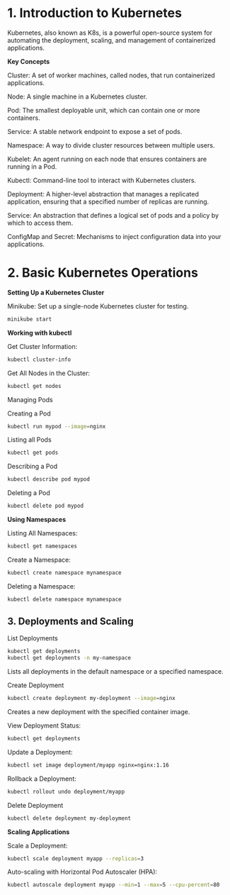 # 1. Introduction to Kubernetes

Kubernetes, also known as K8s, is a powerful open-source system for automating the deployment, scaling, and management of containerized applications.

**Key Concepts**

Cluster: A set of worker machines, called nodes, that run containerized applications.

Node: A single machine in a Kubernetes cluster.

Pod: The smallest deployable unit, which can contain one or more containers.

Service: A stable network endpoint to expose a set of pods.

Namespace: A way to divide cluster resources between multiple users.

Kubelet: An agent running on each node that ensures containers are running in a Pod.

Kubectl: Command-line tool to interact with Kubernetes clusters.

Deployment: A higher-level abstraction that manages a replicated application, ensuring that a specified number of replicas are running.

Service: An abstraction that defines a logical set of pods and a policy by which to access them.

ConfigMap and Secret: Mechanisms to inject configuration data into your applications.

# 2. Basic Kubernetes Operations

**Setting Up a Kubernetes Cluster**

Minikube: Set up a single-node Kubernetes cluster for testing.
````bash
minikube start
````
**Working with kubectl**

Get Cluster Information:
````bash
kubectl cluster-info
````
Get All Nodes in the Cluster:
````bash
kubectl get nodes
````

Managing Pods

Creating a Pod
````bash
kubectl run mypod --image=nginx
````
Listing all Pods
````bash
kubectl get pods
````
Describing a Pod
````bash
kubectl describe pod mypod
````
Deleting a Pod
````bash
kubectl delete pod mypod
````

**Using Namespaces**

Listing All Namespaces:
````bash
kubectl get namespaces
````
Create a Namespace:
````bash
kubectl create namespace mynamespace
````
Deleting a Namespace:
````bash
kubectl delete namespace mynamespace
````

## 3. Deployments and Scaling

List Deployments
````bash
kubectl get deployments
kubectl get deployments -n my-namespace
````
Lists all deployments in the default namespace or a specified namespace.

Create Deployment
````bash
kubectl create deployment my-deployment --image=nginx
````
Creates a new deployment with the specified container image.

View Deployment Status:
````bash
kubectl get deployments
````
Update a Deployment:
````bash
kubectl set image deployment/myapp nginx=nginx:1.16
````
Rollback a Deployment:
````bash
kubectl rollout undo deployment/myapp
````
Delete Deployment
````bash
kubectl delete deployment my-deployment
````
**Scaling Applications**

Scale a Deployment:
````bash
kubectl scale deployment myapp --replicas=3
````
Auto-scaling with Horizontal Pod Autoscaler (HPA):
````bash
kubectl autoscale deployment myapp --min=1 --max=5 --cpu-percent=80
````












